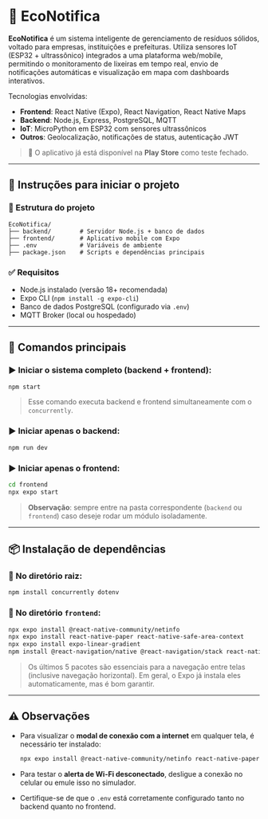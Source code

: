 
# 🌱 EcoNotifica

**EcoNotifica** é um sistema inteligente de gerenciamento de resíduos sólidos, voltado para empresas, instituições e prefeituras. Utiliza sensores IoT (ESP32 + ultrassônico) integrados a uma plataforma web/mobile, permitindo o monitoramento de lixeiras em tempo real, envio de notificações automáticas e visualização em mapa com dashboards interativos.

Tecnologias envolvidas:
- **Frontend**: React Native (Expo), React Navigation, React Native Maps
- **Backend**: Node.js, Express, PostgreSQL, MQTT
- **IoT**: MicroPython em ESP32 com sensores ultrassônicos
- **Outros**: Geolocalização, notificações de status, autenticação JWT

> 📱 O aplicativo já está disponível na **Play Store** como teste fechado.

---

## 🚀 Instruções para iniciar o projeto

### 📁 Estrutura do projeto
```
EcoNotifica/
├── backend/        # Servidor Node.js + banco de dados
├── frontend/       # Aplicativo mobile com Expo
├── .env            # Variáveis de ambiente
├── package.json    # Scripts e dependências principais
```

### ✅ Requisitos
- Node.js instalado (versão 18+ recomendada)
- Expo CLI (`npm install -g expo-cli`)
- Banco de dados PostgreSQL (configurado via `.env`)
- MQTT Broker (local ou hospedado)

---

## 🧭 Comandos principais

### ▶️ Iniciar o sistema completo (backend + frontend):
```bash
npm start
```
> Esse comando executa backend e frontend simultaneamente com o `concurrently`.

### ▶️ Iniciar apenas o backend:
```bash
npm run dev
```

### ▶️ Iniciar apenas o frontend:
```bash
cd frontend
npx expo start
```
> **Observação**: sempre entre na pasta correspondente (`backend` ou `frontend`) caso deseje rodar um módulo isoladamente.

---

## 📦 Instalação de dependências

### 🔁 No diretório raiz:
```bash
npm install concurrently dotenv
```

### 📱 No diretório `frontend`:
```bash
npx expo install @react-native-community/netinfo
npx expo install react-native-paper react-native-safe-area-context
npx expo install expo-linear-gradient
npm install @react-navigation/native @react-navigation/stack react-native-gesture-handler react-native-reanimated react-native-screens
```
> Os últimos 5 pacotes são essenciais para a navegação entre telas (inclusive navegação horizontal). Em geral, o Expo já instala eles automaticamente, mas é bom garantir.

---

## ⚠️ Observações

- Para visualizar o **modal de conexão com a internet** em qualquer tela, é necessário ter instalado:
  ```bash
  npx expo install @react-native-community/netinfo react-native-paper react-native-safe-area-context
  ```

- Para testar o **alerta de Wi-Fi desconectado**, desligue a conexão no celular ou emule isso no simulador.

- Certifique-se de que o `.env` está corretamente configurado tanto no backend quanto no frontend.
